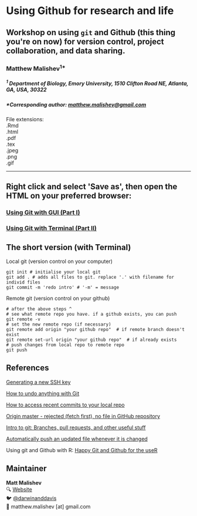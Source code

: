 # Using Github for research and life  
## Workshop on using `git` and Github (this thing you're on now) for version control, project collaboration, and data sharing.  

### Matthew Malishev<sup>1*</sup>

##### _<sup>1</sup> Department of Biology, Emory University, 1510 Clifton Road NE, Atlanta, GA, USA, 30322_    

##### *Corresponding author: matthew.malishev@gmail.com  

File extensions:     
.Rmd    
.html    
.pdf  
.tex  
.jpeg  
.png  
.gif     

******  

## Right click and select 'Save as', then open the HTML on your preferred browser:      
### [Using Git with GUI (Part I)](http://htmlpreview.github.com/?https://github.com/darwinanddavis/githubpres/blob/master/github_presentation.html)  
### [Using Git with Terminal (Part II)](https://raw.githubusercontent.com/darwinanddavis/githubpres/master/github_presentation_part2.html)        

## The short version (with Terminal)      

Local git (version control on your computer)    
```{shell eval=F, echo=T}
git init # initialise your local git  
git add . # adds all files to git. replace '.' with filename for individ files
git commit -m 'redo intro' # '-m' = message 
```

Remote git (version control on your github)  
```{shell eval=F, echo=T}
# after the above steps ^ 
# see what remote repo you have. if a github exists, you can push
git remote -v  
# set the new remote repo (if necessary)  
git remote add origin "your github repo"  # if remote branch doesn't exist
git remote set-url origin "your github repo"  # if already exists
# push changes from local repo to remote repo 
git push
```  

## References  

[Generating a new SSH key](https://help.github.com/articles/generating-a-new-ssh-key-and-adding-it-to-the-ssh-agent/)    

[How to undo anything with Git](https://blog.github.com/2015-06-08-how-to-undo-almost-anything-with-git/)    

[How to access recent commits to your local repo](https://stackoverflow.com/questions/4114095/how-to-revert-a-git-repository-to-a-previous-commit)

[Origin master - rejected (fetch first), no file in GitHub repository](https://stackoverflow.com/questions/46619527/gitbash-origin-master-rejected-fetch-first-no-file-in-github-repository)    

[Intro to git: Branches, pull requests, and other useful stuff](https://product.hubspot.com/blog/git-and-github-tutorial-for-beginners)   

[Automatically push an updated file whenever it is changed](https://gist.github.com/darencard/5d42319abcb6ec32bebf6a00ecf99e86) 

Using git and Github with R: [Happy Git and Github for the useR](http://happygitwithr.com/)  
    

## Maintainer    
**Matt Malishev**     
:mag: [Website](https://www.researchgate.net/profile/Matt_Malishev)    
:bird: [@darwinanddavis](https://twitter.com/darwinanddavis)  
:email: matthew.malishev [at] gmail.com    
